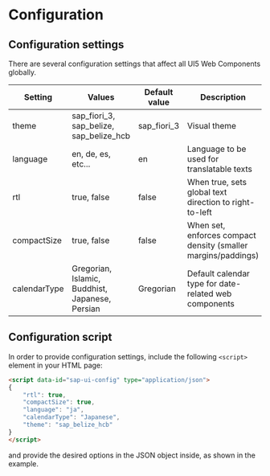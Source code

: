 # Configuration


## Configuration settings

There are several configuration settings that affect all UI5 Web Components globally.

Setting | Values | Default value |  Description
--------|--------|--------|------
theme | sap_fiori_3, sap_belize, sap_belize_hcb | sap_fiori_3 | Visual theme
language | en, de, es, etc... | en | Language to be used for translatable texts
rtl | true, false | false  | When true, sets global text direction to right-to-left
compactSize | true, false | false | When set, enforces compact density (smaller margins/paddings)
calendarType | Gregorian, Islamic, Buddhist, Japanese, Persian | Gregorian | Default calendar type for date-related web components

## Configuration script

In order to provide configuration settings, include the following ```<script>``` element in your HTML page:

```html
<script data-id="sap-ui-config" type="application/json">
{
	"rtl": true,
	"compactSize": true,
	"language": "ja",
	"calendarType": "Japanese",
	"theme": "sap_belize_hcb"
}
</script>
```

and provide the desired options in the JSON object inside, as shown in the example.
